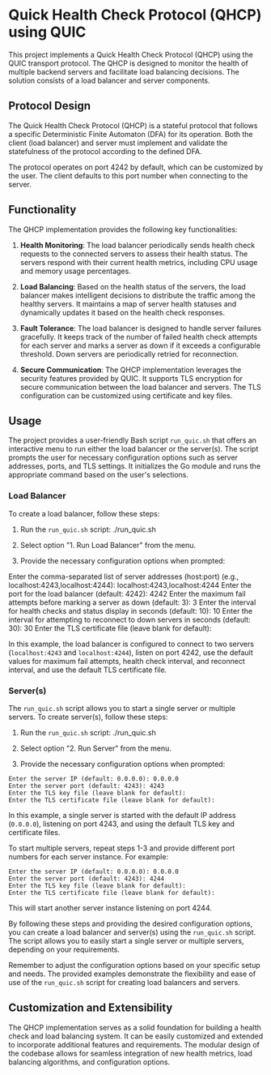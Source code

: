 # Quick Health Check Protocol (QHCP) using QUIC

This project implements a Quick Health Check Protocol (QHCP) using the QUIC transport protocol. The QHCP is designed to monitor the health of multiple backend servers and facilitate load balancing decisions. The solution consists of a load balancer and server components.

## Protocol Design

The Quick Health Check Protocol (QHCP) is a stateful protocol that follows a specific Deterministic Finite Automaton (DFA) for its operation. Both the client (load balancer) and server must implement and validate the statefulness of the protocol according to the defined DFA.

The protocol operates on port 4242 by default, which can be customized by the user. The client defaults to this port number when connecting to the server.

## Functionality

The QHCP implementation provides the following key functionalities:

1. **Health Monitoring**: The load balancer periodically sends health check requests to the connected servers to assess their health status. The servers respond with their current health metrics, including CPU usage and memory usage percentages.

2. **Load Balancing**: Based on the health status of the servers, the load balancer makes intelligent decisions to distribute the traffic among the healthy servers. It maintains a map of server health statuses and dynamically updates it based on the health check responses.

3. **Fault Tolerance**: The load balancer is designed to handle server failures gracefully. It keeps track of the number of failed health check attempts for each server and marks a server as down if it exceeds a configurable threshold. Down servers are periodically retried for reconnection.

4. **Secure Communication**: The QHCP implementation leverages the security features provided by QUIC. It supports TLS encryption for secure communication between the load balancer and servers. The TLS configuration can be customized using certificate and key files.

## Usage

The project provides a user-friendly Bash script `run_quic.sh` that offers an interactive menu to run either the load balancer or the server(s). The script prompts the user for necessary configuration options such as server addresses, ports, and TLS settings. It initializes the Go module and runs the appropriate command based on the user's selections.

### Load Balancer

To create a load balancer, follow these steps:

1. Run the `run_quic.sh` script:
./run_quic.sh

2. Select option "1. Run Load Balancer" from the menu.

3. Provide the necessary configuration options when prompted:

Enter the comma-separated list of server addresses (host:port) (e.g., localhost:4243,localhost:4244): localhost:4243,localhost:4244
Enter the port for the load balancer (default: 4242): 4242
Enter the maximum fail attempts before marking a server as down (default: 3): 3
Enter the interval for health checks and status display in seconds (default: 10): 10
Enter the interval for attempting to reconnect to down servers in seconds (default: 30): 30
Enter the TLS certificate file (leave blank for default):

In this example, the load balancer is configured to connect to two servers (`localhost:4243` and `localhost:4244`), listen on port 4242, use the default values for maximum fail attempts, health check interval, and reconnect interval, and use the default TLS certificate file.

### Server(s)

The `run_quic.sh` script allows you to start a single server or multiple servers. To create server(s), follow these steps:

1. Run the `run_quic.sh` script:
./run_quic.sh

2. Select option "2. Run Server" from the menu.

3. Provide the necessary configuration options when prompted:
```
Enter the server IP (default: 0.0.0.0): 0.0.0.0
Enter the server port (default: 4243): 4243
Enter the TLS key file (leave blank for default):
Enter the TLS certificate file (leave blank for default):
```
In this example, a single server is started with the default IP address (`0.0.0.0`), listening on port 4243, and using the default TLS key and certificate files.

To start multiple servers, repeat steps 1-3 and provide different port numbers for each server instance. For example:
```
Enter the server IP (default: 0.0.0.0): 0.0.0.0
Enter the server port (default: 4243): 4244
Enter the TLS key file (leave blank for default):
Enter the TLS certificate file (leave blank for default):
```
This will start another server instance listening on port 4244.

By following these steps and providing the desired configuration options, you can create a load balancer and server(s) using the `run_quic.sh` script. The script allows you to easily start a single server or multiple servers, depending on your requirements.

Remember to adjust the configuration options based on your specific setup and needs. The provided examples demonstrate the flexibility and ease of use of the `run_quic.sh` script for creating load balancers and servers.

## Customization and Extensibility

The QHCP implementation serves as a solid foundation for building a health check and load balancing system. It can be easily customized and extended to incorporate additional features and requirements. The modular design of the codebase allows for seamless integration of new health metrics, load balancing algorithms, and configuration options.

